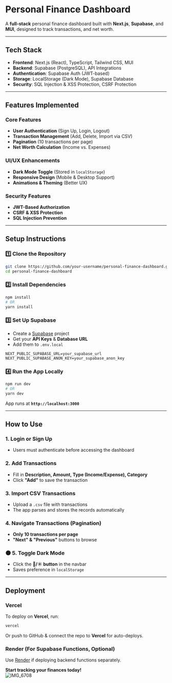 #  Personal Finance Dashboard  

A **full-stack** personal finance dashboard built with **Next.js**, **Supabase**, and **MUI**, designed to track transactions, and net worth.  

---

## Tech Stack  

- **Frontend**: Next.js (React), TypeScript, Tailwind CSS, MUI  
- **Backend**: Supabase (PostgreSQL), API Integrations  
- **Authentication**: Supabase Auth (JWT-based)  
- **Storage**: LocalStorage (Dark Mode), Supabase Database  
- **Security**: SQL Injection & XSS Protection, CSRF Protection  

---

##  Features Implemented  

###  **Core Features**  
- **User Authentication** (Sign Up, Login, Logout)  
- **Transaction Management** (Add, Delete, Import via CSV)  
- **Pagination** (10 transactions per page)  
- **Net Worth Calculation** (Income vs. Expenses)  

###  **UI/UX Enhancements**  
- **Dark Mode Toggle** (Stored in `localStorage`)  
- **Responsive Design** (Mobile & Desktop Support)  
- **Animations & Theming** (Better UX)  

###  **Security Features**  
- **JWT-Based Authorization**  
- **CSRF & XSS Protection**  
- **SQL Injection Prevention**  

---

## Setup Instructions  

### 1️⃣ **Clone the Repository**  
```sh
git clone https://github.com/your-username/personal-finance-dashboard.git
cd personal-finance-dashboard
```

### 2️⃣ **Install Dependencies**  
```sh
npm install
# OR
yarn install
```

### 3️⃣ **Set Up Supabase**  
- Create a [Supabase](https://supabase.com) project  
- Get your **API Keys** & **Database URL**  
- Add them to `.env.local`  

```env
NEXT_PUBLIC_SUPABASE_URL=your_supabase_url
NEXT_PUBLIC_SUPABASE_ANON_KEY=your_supabase_anon_key
```

### 4️⃣ **Run the App Locally**  
```sh
npm run dev
# OR
yarn dev
```
App runs at **`http://localhost:3000`** 

---

##  How to Use  

###  **1. Login or Sign Up**  
- Users must authenticate before accessing the dashboard  

###  **2. Add Transactions**  
- Fill in **Description, Amount, Type (Income/Expense), Category**  
- Click **"Add"** to save the transaction  

###  **3. Import CSV Transactions**  
- Upload a `.csv` file with transactions  
- The app parses and stores the records automatically  

###  **4. Navigate Transactions (Pagination)**  
- **Only 10 transactions per page**  
- **"Next" & "Previous"** buttons to browse  

### 🌑 **5. Toggle Dark Mode**  
- Click the **🌙/☀️ button** in the navbar  
- Saves preference in `localStorage`  

---

##  Deployment  
### **Vercel**  
To deploy on **Vercel**, run:  
```sh
vercel
```
Or push to GitHub & connect the repo to **Vercel** for auto-deploys.  

### **Render (For Supabase Functions, Optional)**  
Use [Render](https://render.com) if deploying backend functions separately.  

 **Start tracking your finances today!**  
![IMG_6708](https://github.com/user-attachments/assets/faef41ca-8de6-4032-ab7c-620c721eaae8)
